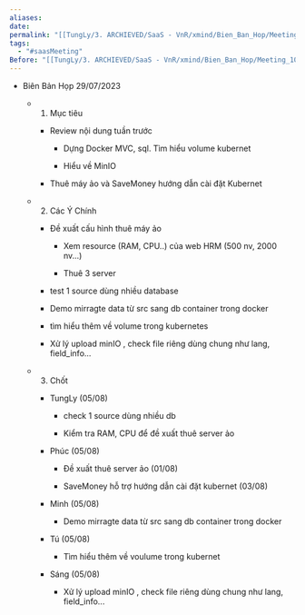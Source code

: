 ```yaml
---
aliases: 
date: 
permalink: "[[TungLy/3. ARCHIEVED/SaaS - VnR/xmind/Bien_Ban_Hop/Meeting_00]]"
tags:
  - "#saasMeeting"
Before: "[[TungLy/3. ARCHIEVED/SaaS - VnR/xmind/Bien_Ban_Hop/Meeting_1028]]"
---
```


- Biên Bản Họp 29/07/2023
    
    - 1. Mục tiêu
        
        - Review nội dung tuần trước
            
            - Dựng Docker MVC, sql. Tìm hiểu volume kubernet
                
            - Hiểu về MinIO
                
        - Thuê máy ảo và SaveMoney hướng dẫn cài đặt Kubernet
            
    - 2. Các Ý Chính
        
        - Đề xuất cấu hình thuê máy ảo
            
            - Xem resource (RAM, CPU..) của web HRM (500 nv, 2000 nv...)
                
            - Thuê 3 server
                
        - test 1 source dùng nhiều database
            
        - Demo mirragte data từ src sang db container trong docker
            
        - tìm hiểu thêm về volume trong kubernetes
            
        - Xử lý upload minIO , check file riêng dùng chung như lang, field_info...
            
    - 3. Chốt
        
        - TungLy (05/08)
            
            - check 1 source dùng nhiều db
                
            - Kiểm tra RAM, CPU để đề xuất thuê server ảo
                
        - Phúc (05/08)
            
            - Đề xuất thuê server ảo (01/08)
                
            - SaveMoney hỗ trợ hướng dẫn cài đặt kubernet (03/08)
                
        - Minh (05/08)
            
            - Demo mirragte data từ src sang db container trong docker
                
        - Tú (05/08)
            
            - Tìm hiểu thêm về voulume trong kubernet
                
        - Sáng (05/08)
            
            - Xử lý upload minIO , check file riêng dùng chung như lang, field_info...